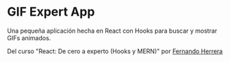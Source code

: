 # GIF Expert App

Una pequeña aplicación hecha en React con Hooks para buscar y mostrar GIFs animados.

Del curso "React: De cero a experto (Hooks y MERN)" por [Fernando Herrera](https://github.com/Klerith)